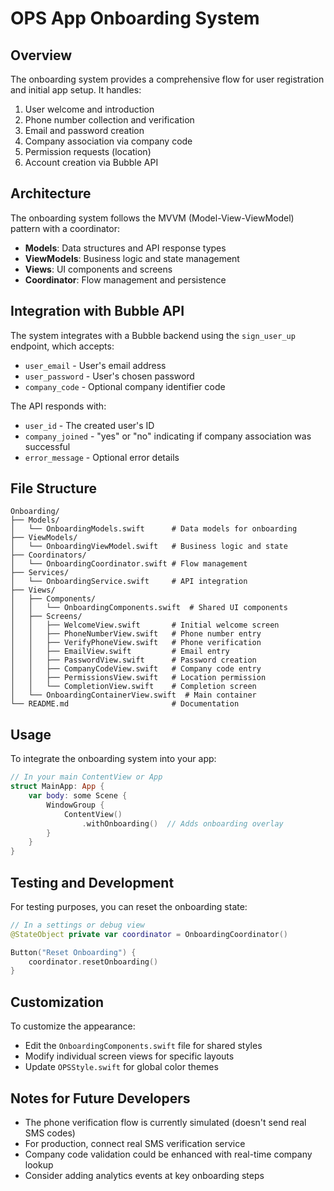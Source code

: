 # OPS App Onboarding System

## Overview

The onboarding system provides a comprehensive flow for user registration and initial app setup. It handles:

1. User welcome and introduction
2. Phone number collection and verification
3. Email and password creation
4. Company association via company code
5. Permission requests (location)
6. Account creation via Bubble API

## Architecture

The onboarding system follows the MVVM (Model-View-ViewModel) pattern with a coordinator:

- **Models**: Data structures and API response types
- **ViewModels**: Business logic and state management
- **Views**: UI components and screens
- **Coordinator**: Flow management and persistence

## Integration with Bubble API

The system integrates with a Bubble backend using the `sign_user_up` endpoint, which accepts:
- `user_email` - User's email address
- `user_password` - User's chosen password
- `company_code` - Optional company identifier code

The API responds with:
- `user_id` - The created user's ID
- `company_joined` - "yes" or "no" indicating if company association was successful
- `error_message` - Optional error details

## File Structure

```
Onboarding/
├── Models/
│   └── OnboardingModels.swift      # Data models for onboarding
├── ViewModels/
│   └── OnboardingViewModel.swift   # Business logic and state
├── Coordinators/
│   └── OnboardingCoordinator.swift # Flow management
├── Services/
│   └── OnboardingService.swift     # API integration
├── Views/
│   ├── Components/
│   │   └── OnboardingComponents.swift  # Shared UI components
│   ├── Screens/
│   │   ├── WelcomeView.swift       # Initial welcome screen
│   │   ├── PhoneNumberView.swift   # Phone number entry
│   │   ├── VerifyPhoneView.swift   # Phone verification
│   │   ├── EmailView.swift         # Email entry
│   │   ├── PasswordView.swift      # Password creation
│   │   ├── CompanyCodeView.swift   # Company code entry
│   │   ├── PermissionsView.swift   # Location permission
│   │   └── CompletionView.swift    # Completion screen
│   └── OnboardingContainerView.swift  # Main container
└── README.md                       # Documentation
```

## Usage

To integrate the onboarding system into your app:

```swift
// In your main ContentView or App
struct MainApp: App {
    var body: some Scene {
        WindowGroup {
            ContentView()
                .withOnboarding()  // Adds onboarding overlay
        }
    }
}
```

## Testing and Development

For testing purposes, you can reset the onboarding state:

```swift
// In a settings or debug view
@StateObject private var coordinator = OnboardingCoordinator()

Button("Reset Onboarding") {
    coordinator.resetOnboarding()
}
```

## Customization

To customize the appearance:
- Edit the `OnboardingComponents.swift` file for shared styles
- Modify individual screen views for specific layouts
- Update `OPSStyle.swift` for global color themes

## Notes for Future Developers

- The phone verification flow is currently simulated (doesn't send real SMS codes)
- For production, connect real SMS verification service
- Company code validation could be enhanced with real-time company lookup
- Consider adding analytics events at key onboarding steps